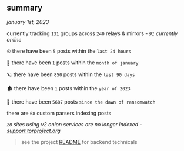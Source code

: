 
## summary
_january 1st, 2023_

currently tracking `131` groups across `240` relays & mirrors - _`91` currently online_

⏲ there have been `5` posts within the `last 24 hours`

🦈 there have been `1` posts within the `month of january`

🪐 there have been `850` posts within the `last 90 days`

🏚 there have been `1` posts within the `year of 2023`

🦕 there have been `5687` posts `since the dawn of ransomwatch`

there are `68` custom parsers indexing posts

_`20` sites using v2 onion services are no longer indexed - [support.torproject.org](https://support.torproject.org/onionservices/v2-deprecation/)_

> see the project [README](https://github.com/joshhighet/ransomwatch#ransomwatch--) for backend technicals
